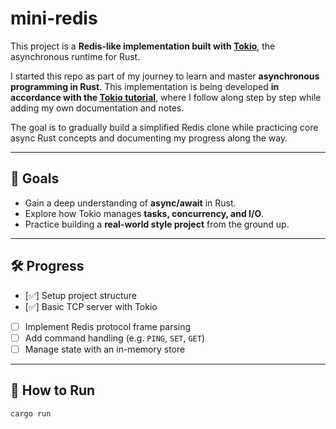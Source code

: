 # mini-redis

This project is a **Redis-like implementation built with [Tokio](https://tokio.rs/)**, the asynchronous runtime for Rust.

I started this repo as part of my journey to learn and master **asynchronous programming in Rust**. This implementation is being developed **in accordance with the [Tokio tutorial](https://tokio.rs/tokio/tutorial)**, where I follow along step by step while adding my own documentation and notes.  

The goal is to gradually build a simplified Redis clone while practicing core async Rust concepts and documenting my progress along the way.

---

## 🎯 Goals
- Gain a deep understanding of **async/await** in Rust.  
- Explore how Tokio manages **tasks, concurrency, and I/O**.  
- Practice building a **real-world style project** from the ground up.  

---

## 🛠️ Progress
- [✅] Setup project structure  
- [✅] Basic TCP server with Tokio  
- [ ] Implement Redis protocol frame parsing  
- [ ] Add command handling (e.g. `PING`, `SET`, `GET`)  
- [ ] Manage state with an in-memory store  

---

## 🚀 How to Run
```bash
cargo run
